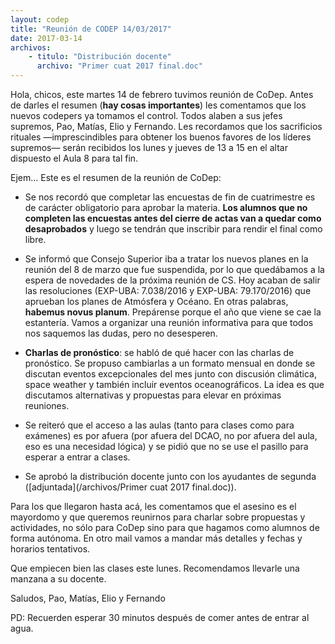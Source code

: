```yaml
---
layout: codep
title: "Reunión de CODEP 14/03/2017"
date: 2017-03-14
archivos: 
    - titulo: "Distribución docente"
      archivo: "Primer cuat 2017 final.doc"
---
```


Hola, chicos,
este martes 14 de febrero tuvimos reunión de CoDep. Antes de darles el resumen (**hay cosas importantes**) les comentamos que los nuevos codepers ya tomamos el control. Todos alaben a sus jefes supremos, Pao, Matías, Elio y Fernando. Les recordamos que los sacrificios rituales —imprescindibles para obtener los buenos favores de los líderes supremos— serán recibidos los lunes y jueves de 13 a 15 en el altar dispuesto el Aula 8 para tal fin.

Ejem... Este es el resumen de la reunión de CoDep:

* Se nos recordó que completar las encuestas de fin de cuatrimestre es de carácter obligatorio para aprobar la materia. **Los alumnos que no completen las encuestas antes del cierre de actas van a quedar como desaprobados** y luego se tendrán que inscribir para rendir el final como libre. 

* Se informó que Consejo Superior iba a tratar los nuevos planes en la reunión del 8 de marzo que fue suspendida, por lo que quedábamos a la espera de novedades de la próxima reunión de CS. Hoy acaban de salir las resoluciones (EXP-UBA: 7.038/2016 y EXP-UBA: 79.170/2016)  que aprueban los planes de Atmósfera y Océano. En otras palabras, **habemus novus planum**. Prepárense porque el año que viene se cae la estantería. Vamos a organizar una reunión informativa para que todos nos saquemos las dudas, pero no desesperen. 

* **Charlas de pronóstico**: se habló de qué hacer con las charlas de pronóstico. Se propuso cambiarlas a un formato mensual en donde se discutan eventos excepcionales del mes junto con discusión climática, space weather y también incluir eventos oceanográficos. La idea es que discutamos alternativas y propuestas para elevar en próximas reuniones.

* Se reiteró que el acceso a las aulas (tanto para clases como para exámenes) es por afuera (por afuera del DCAO, no por afuera del aula, eso es una necesidad lógica) y se pidió que no se use el pasillo para esperar a entrar a clases.
 
* Se aprobó la distribución docente junto con los ayudantes de segunda ([adjuntada](/archivos/Primer cuat 2017 final.doc)).

Para los que llegaron hasta acá, les comentamos que el asesino es el mayordomo y que queremos reunirnos para charlar sobre propuestas y actividades, no sólo para CoDep sino para que hagamos como alumnos de forma autónoma. En otro mail vamos a mandar más detalles y fechas y horarios tentativos.

Que empiecen bien las clases este lunes. Recomendamos llevarle una manzana a su docente.

Saludos,
Pao, Matías, Elio y Fernando

PD: Recuerden esperar 30 minutos después de comer antes de entrar al agua.